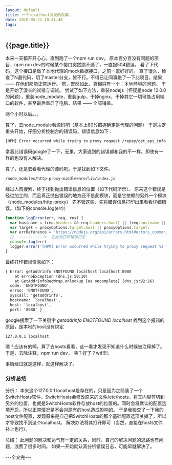 ```yaml
---
layout: default
title: 一个localhost引发的血案。
date: 2018-05-21 19:41:48
tags:
---
```


## {{page.title}}

本来一天都开开心心，直到跑了一个npm run dev。
原本百分百没有问题的项目，npm run dev的时候某个接口突然跑不通了，一直报504错误。
看了下代码，这个接口是做了本地代理的mock数据接口，之前一直好好的。
查了很久，检查了N遍代码，切了master分支，皆不行。不得已让同事跑了一下此项目，结果 —— 在他们那能正常运行。
嗯，既然如此，真相只有一个：本地环境的问题。
于是开始了漫长的试错与调试。
尝试了如下方法，重装nodejs（怀疑是node 10.0.0的问题），重装node_module，重装gulp，干掉nginx，干掉其它一切可能占用端口的软件，甚至最后重启了电脑。结果 —— 全部铺盖。

两个小时以后。。。

算了，去node_module看源码吧（基本上80%把握确定是代理的问题）
于是决定重头开始，仔细分析控制台的错误码，错误信息如下：

```html
[HPM] Error occurred while trying to proxy request /repay/get_api_info from localhost:8084 to http://localhost:8088 (ENOTFOUND) (https://nodejs.org/api/errors.html#errors_common_system_errors)
```
拿着此错误码google了一下，无果。大家遇到的错误都和我的不一样。即使有一样的也没有人解决。

算了，还是去看看代理的源码吧。于是找到如下文件。

```html
/node_modules/http-proxy-middleware/lib/index.js
```

经过人肉搜索，终于找到抛出错误信息的位置（如下代码所示）。
原来这个错误是经过加工的，而且真正抛出错误的地方还不是此模块，而是它依赖的另外一个模块（/node_modules/http-proxy）
先不管这些，先将错误信息打印出来看看详细错误。（如下的console.log(err)）

```javascript
function logError(err, req, res) {
  var hostname = (req.headers && req.headers.host) || (req.hostname || req.host);     // (websocket) || (node0.10 || node 4/5)
  var target = proxyOptions.target.host || proxyOptions.target;
  var errReference = 'https://nodejs.org/api/errors.html#errors_common_system_errors'; // link to Node Common Systems Errors page
  // ------------>  在此处打印错误日志
  console.log(err)
  logger.error('[HPM] Error occurred while trying to proxy request %s from %s to %s (%s) (%s)', req.url, hostname, target, err.code, errReference);
}
```

最终打印错误信息如下：

```html
{ Error: getaddrinfo ENOTFOUND localhost localhost:8088
    at errnoException (dns.js:50:10)
    at GetAddrInfoReqWrap.onlookup [as oncomplete] (dns.js:92:26)
  code: 'ENOTFOUND',
  errno: 'ENOTFOUND',
  syscall: 'getaddrinfo',
  hostname: 'localhost',
  host: 'localhost',
  port: '8088' }
```

google搜索了一下关键字 *getaddrinfo ENOTFOUND localhost*
找到这个报错的原因，是本地的host没有绑定

```shell
127.0.0.1 localhost
```

嗯？应该有的啊，算了去hosts看看，这一看才发现不知道什么时候被注释掉了。
于是，去除注释，npm run dev，
咦？好了？wtf!!!!.

事情经过就是这样，就这样解决了。

### 分析总结
分析：
本来这个127.0.0.1 localhost是存在的，只是因为之前装了一个SwitchHosts软件，SwitchHosts会修改原来的文件/etc/hosts，将其内容剪切到另外的位置，也就是SwitchHosts软件存放host的位置的。同时会将默认的配置选项开启，所以正常情况是不会对原有的host造成影响的。
于是我检查了一下我的host文件配置，发现原来是自己把SwitchHosts的那个基础配置选项关掉了，所以才导致找不到这个localhost。
解决办法将其打开即可（当然，直接在hosts文件补上也行）。

总结：
此问题的解决和运气有一定的关系，同时，自己的解决问题的思路也有问题，浪费了很多时间。
如果一开始就认真分析错误日志，可能早就解决了。

---全文完---





